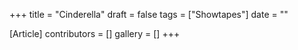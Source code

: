 +++
title = "Cinderella"
draft = false
tags = ["Showtapes"]
date = ""

[Article]
contributors = []
gallery = []
+++